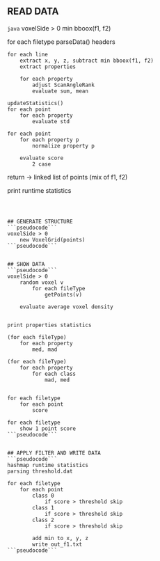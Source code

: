 ## READ DATA

```java```
voxelSide > 0
	min bboox(f1, f2)

for each filetype
	parseData()
	headers
	
	for each line
		extract x, y, z, subtract min bboox(f1, f2)
		extract properties
	
		for each property
			adjust ScanAngleRank
			evaluate sum, mean
	
	updateStatistics()
	for each point
		for each property
			evaluate std

	for each point
		for each property p
			normalize property p
		
		evaluate score 
			2 case

return -> linked list of points (mix of f1, f2)

print runtime statistics
```



## GENERATE STRUCTURE
```pseudocode```
voxelSide > 0
	new VoxelGrid(points)
```pseudocode```


## SHOW DATA
```pseudocode```
voxelSide > 0
	random voxel v
		for each fileType
			getPoints(v)
		
	evaluate average voxel density
			
			
print properties statistics
			
(for each fileType)
	for each property
		med, mad
		
(for each fileType)
	for each property
		for each class
			mad, med
			
			
for each filetype
	for each point
		score

for each filetype
	show 1 point score
```pseudocode```


## APPLY FILTER AND WRITE DATA
```pseudocode```
hashmap runtime statistics
parsing threshold.dat

for each filetype
	for each point
		class 0
			if score > threshold skip
		class 1
			if score > threshold skip
		class 2
			if score > threshold skip
		
		add min to x, y, z
		write out_f1.txt
```pseudocode```